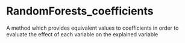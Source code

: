 # RandomForests_coefficients
A method which provides equivalent values to coefficients in order to evaluate the effect of each variable on the explained variable
